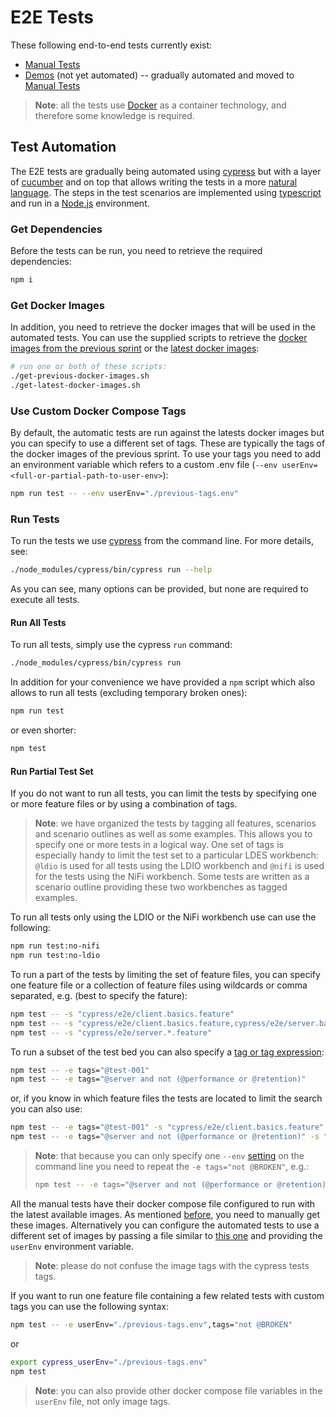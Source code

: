 # E2E Tests
These following end-to-end tests currently exist:
* [Manual Tests](./tests)
* [Demos](./demos) (not yet automated) -- gradually automated and moved to [Manual Tests](./tests)

> **Note**: all the tests use [Docker](http://www.docker.io) as a container technology, and therefore some knowledge is required.

## Test Automation
The E2E tests are gradually being automated using [cypress](https://www.cypress.io/) but with a layer of [cucumber](https://cucumber.io/) and on top that allows writing the tests in a more [natural language](https://en.wikipedia.org/wiki/Cucumber_(software)). The steps in the test scenarios are implemented using [typescript](https://www.typescriptlang.org/) and run in a [Node.js](https://nodejs.org/) environment.

### Get Dependencies
Before the tests can be run, you need to retrieve the required dependencies:
```bash
npm i
```

### Get Docker Images
In addition, you need to retrieve the docker images that will be used in the automated tests. You can use the supplied scripts to retrieve the [docker images from the previous sprint](./get-previous-docker-images.sh) or the [latest docker images](./get-latest-docker-images.sh):
```bash
# run one or both of these scripts:
./get-previous-docker-images.sh
./get-latest-docker-images.sh
```

### Use Custom Docker Compose Tags
By default, the automatic tests are run against the latests docker images but you can specify to use a different set of tags. These are typically the tags of the docker images of the previous sprint. To use your tags you need to add an environment variable which refers to a custom .env file (`--env userEnv=<full-or-partial-path-to-user-env>`):
```bash
npm run test -- --env userEnv="./previous-tags.env"
```

### Run Tests
To run the tests we use [cypress](https://www.cypress.io) from the command line. For more details, see:
```bash
./node_modules/cypress/bin/cypress run --help
```
As you can see, many options can be provided, but none are required to execute all tests.

#### Run All Tests
To run all tests, simply use the cypress `run` command:
```bash
./node_modules/cypress/bin/cypress run
```
In addition for your convenience we have provided a `npm` script which also allows to run all tests (excluding temporary broken ones):
```bash
npm run test
```
or even shorter:
```bash
npm test
```

#### Run Partial Test Set
If you do not want to run all tests, you can limit the tests by specifying one or more feature files or by using a combination of tags.

> **Note**: we have organized the tests by tagging all features, scenarios and scenario outlines as well as some examples. This allows you to specify one or more tests in a logical way. One set of tags is especially handy to limit the test set to a particular LDES workbench: `@ldio` is used for all tests using the LDIO workbench and `@nifi` is used for the tests using the NiFi workbench. Some tests are written as a scenario outline providing these two workbenches as tagged examples.

To run all tests only using the LDIO or the NiFi workbench use can use the following:
```bash
npm run test:no-nifi
npm run test:no-ldio
```

To run a part of the tests by limiting the set of feature files, you can specify one feature file or a collection of feature files using wildcards or comma separated, e.g. (best to specify the fature):
```bash
npm test -- -s "cypress/e2e/client.basics.feature"
npm test -- -s "cypress/e2e/client.basics.feature,cypress/e2e/server.basics.feature"
npm test -- -s "cypress/e2e/server.*.feature"
```
To run a subset of the test bed you can also specify a [tag or tag expression](https://cucumber.io/docs/cucumber/api/?lang=javascript#tags):
```bash
npm test -- -e tags="@test-001"
npm test -- -e tags="@server and not (@performance or @retention)"
```
or, if you know in which feature files the tests are located to limit the search you can also use:
```bash
npm test -- -e tags="@test-001" -s "cypress/e2e/client.basics.feature"
npm test -- -e tags="@server and not (@performance or @retention)" -s "cypress/e2e/server.*.feature"
```

> **Note**: that because you can only specify one `--env` [setting](https://docs.cypress.io/guides/guides/environment-variables#Option-4---env) on the command line you need to repeat the `-e tags="not @BROKEN"`, e.g.:
> ```bash
> npm test -- -e tags="@server and not (@performance or @retention) and not @BROKEN" -s "cypress/e2e/server.*.feature"
> ```

All the manual tests have their docker compose file configured to run with the latest available images. As mentioned [before](#get-docker-images), you need to manually get these images. Alternatively you can configure the automated tests to use a different set of images by passing a file similar to [this one](./previous-tags.env) and providing the `userEnv` environment variable.

> **Note**: please do not confuse the image tags with the cypress tests tags. 

If you want to run one feature file containing a few related tests with custom tags you can use the following syntax:
```bash
npm test -- -e userEnv="./previous-tags.env",tags="not @BROKEN"
```
or
```bash
export cypress_userEnv="./previous-tags.env"
npm test
```

> **Note**: you can also provide other docker compose file variables in the `userEnv` file, not only image tags.
